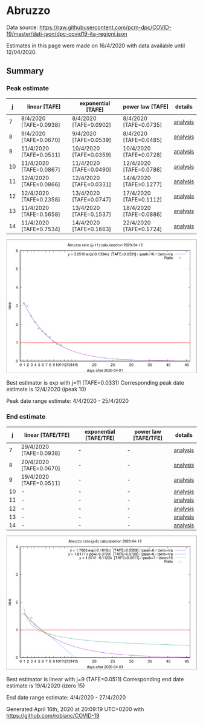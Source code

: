 # Abruzzo


Data source: https://raw.githubusercontent.com/pcm-dpc/COVID-19/master/dati-json/dpc-covid19-ita-regioni.json

Estimates in this page were made on 16/4/2020 with data available until 12/04/2020.


## Summary 

### Peak estimate 
|j|linear [TAFE]|exponential [TAFE]|power law [TAFE]|details|
|---|----|-----------|---------|-------|
|7|8/4/2020 [TAFE=0.0938]|8/4/2020 [TAFE=0.0902]|8/4/2020 [TAFE=0.0735]|[analysis](COVID-19_abruzzo_j7_2020-04-12.md)|
|8|9/4/2020 [TAFE=0.0670]|9/4/2020 [TAFE=0.0539]|8/4/2020 [TAFE=0.0485]|[analysis](COVID-19_abruzzo_j8_2020-04-12.md)|
|9|11/4/2020 [TAFE=0.0511]|10/4/2020 [TAFE=0.0359]|10/4/2020 [TAFE=0.0728]|[analysis](COVID-19_abruzzo_j9_2020-04-12.md)|
|10|11/4/2020 [TAFE=0.0867]|11/4/2020 [TAFE=0.0490]|12/4/2020 [TAFE=0.0786]|[analysis](COVID-19_abruzzo_j10_2020-04-12.md)|
|11|12/4/2020 [TAFE=0.0866]|12/4/2020 [TAFE=0.0331]|14/4/2020 [TAFE=0.1277]|[analysis](COVID-19_abruzzo_j11_2020-04-12.md)|
|12|12/4/2020 [TAFE=0.2358]|13/4/2020 [TAFE=0.0747]|17/4/2020 [TAFE=0.1112]|[analysis](COVID-19_abruzzo_j12_2020-04-12.md)|
|13|11/4/2020 [TAFE=0.5658]|13/4/2020 [TAFE=0.1537]|18/4/2020 [TAFE=0.0886]|[analysis](COVID-19_abruzzo_j13_2020-04-12.md)|
|14|11/4/2020 [TAFE=0.7534]|14/4/2020 [TAFE=0.1663]|22/4/2020 [TAFE=0.1724]|[analysis](COVID-19_abruzzo_j14_2020-04-12.md)|

![best peak estimate](COVID-19_abruzzo_j11_2020-04-12.png)

Best estimator is exp with j=11 (TAFE=0.0331)
Corresponding peak date estimate is 12/4/2020 (ipeak 10)


Peak date range estimate: 4/4/2020 - 25/4/2020

### End estimate 
|j|linear [TAFE/TFE]|exponential [TAFE/TFE]|power law [TAFE/TFE]|details|
|---|----|-----------|---------|-------|
|7|29/4/2020 [TAFE=0.0938]|-|-|[analysis](COVID-19_abruzzo_j7_2020-04-12.md)|
|8|20/4/2020 [TAFE=0.0670]|-|-|[analysis](COVID-19_abruzzo_j8_2020-04-12.md)|
|9|19/4/2020 [TAFE=0.0511]|-|-|[analysis](COVID-19_abruzzo_j9_2020-04-12.md)|
|10|-|-|-|[analysis](COVID-19_abruzzo_j10_2020-04-12.md)|
|11|-|-|-|[analysis](COVID-19_abruzzo_j11_2020-04-12.md)|
|12|-|-|-|[analysis](COVID-19_abruzzo_j12_2020-04-12.md)|
|13|-|-|-|[analysis](COVID-19_abruzzo_j13_2020-04-12.md)|
|14|-|-|-|[analysis](COVID-19_abruzzo_j14_2020-04-12.md)|

![best zero estimate](COVID-19_abruzzo_j9_2020-04-12.png)

Best estimator is linear with j=9 (TAFE=0.0511)
Corresponding end date estimate is 19/4/2020 (izero 15)


End date range estimate: 4/4/2020 - 27/4/2020

Generated April 16th, 2020 at 20:09:19 UTC+0200 with https://github.com/robianc/COVID-19
